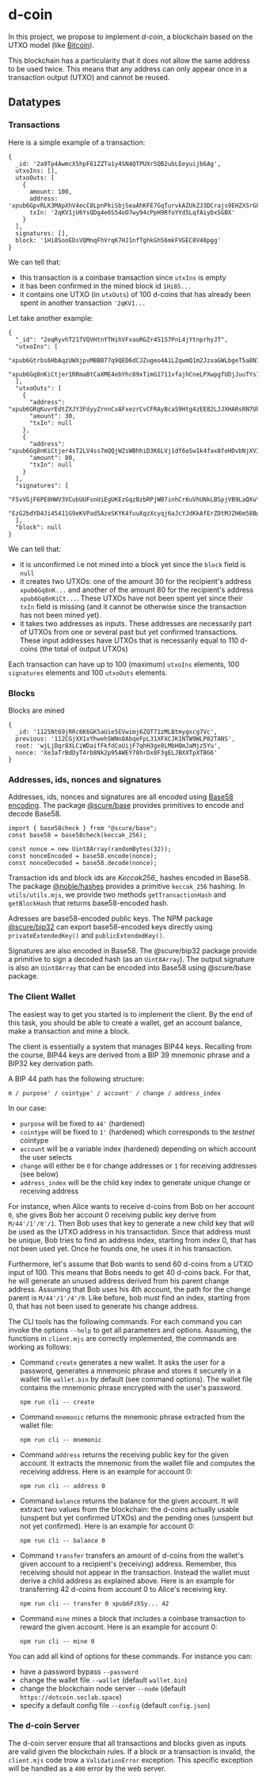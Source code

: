 # d-coin

In this project, we propose to implement _d-coin_, a blockchain based on the UTXO model (like [Bitcoin](https://bitcoin.org/Bitcoin.pdf)).

This blockchain has a particularity that it does not allow the same address to be used twice. This means that any address can only appear once in a transaction output (UTXO) and cannot be reused.

## Datatypes

### Transactions

Here is a simple example of a transaction:

```
{
  _id: '2a9Tp4AwmcXShpF61ZZTa1y4SN4QTPUXr5QB2ubLEeyuijb6Ag',
  utxoIns: [],
  utxoOuts: [
    {
      amount: 100,
      address: 'xpub6GpvRLK3MApXhV4ecC8LpnPkiSbjSeaAhKFE7GqTurvkAZUkZJ3DCrajs9EHZXSrGFWDVtYjz4zeRbdpGWtXLDHjRwDP2WPyrvrjUwGug22',
      txIn: '2qKV1jU6YsQDg4e6S54oD7wy94cPpH9RfoYYd5LqfAiyDxSGBX'
    }
  ],
  signatures: [],
  block: '1Hi8SooEDsVQMnqFhVrqK7HJ1nfTghkGh56mkFVGEC8V48pgg'
}
```

We can tell that:

- this transaction is a coinbase transaction since `utxIns` is empty
- it has been confirmed in the mined block id `1Hi8S...`
- it contains one UTXO (in `utxOuts`) of 100 d-coins that has already been spent in another transaction `'2qKV1...`

Let take another example:

```
{
  "_id": "2eqRyvhT21TVQVHtnYTHihVFxaoRGZr4S1S7PnL4jYtnprhyJT",
  "utxoIns": [
    "xpub6Gtrbs6HbAqzUWXjpvMBBB77q9QED6dCJZugeo4A1LZqwmQ1m2JzxaGWLbgeT5a8N7pwyozcqCfUCWHZH7YV47v13pv6yMZbAmtugnPz3Ct",
    "xpub6Gq8nKiCtjer1RRmaBtCaXME4ebYhc89xTimG1711vfajhCneLPXwpgfUDjJuuTYs7FFMskpC23JJAiNMLpnHysV4bajHB8dSFJx41WBZqr"
  ],
  "utxoOuts": [
    {
      "address": "xpub6GRqKuvrEdtZXJY3FdyyZrnnCxAFxezrCvCFRAyBcaS9Htg4zEE82LJJXHARsRN7UkS1r2Qdhoxg9pnzjitoNnLKyGj2AZqWawbAvQcbFPd",
      "amount": 30,
      "txIn": null
    },
    {
      "address": "xpub6Gq8nKiCtjer4sT2LV4ss7mQQjWZsWBhhiD3K6LVj1df6oSw1k4fax8feHDvbNjXV3ubS6jbiusDD42uvRw51YpDZiwXcjytFxbgcHe2dfF",
      "amount": 80,
      "txIn": null
    }
  ],
  "signatures": [
    "F5vVGjF6PE8HWV3VCubUUFsnUiEgUKEzGqzBzbRPjWB7inhCr6uVhUNkLBSpjVB9LaQXuYhc4PK2cMU7ww3B3XQN9D1Zq",
    "EzG2bdYD4Ji45411G9eKVPad5AzeSKYK4fuuXqzXcyqj6aJcYJdKkAfErZDtMJZH6m58BgGLqdDZq2dHGBnBnKwPbKeDp"
  ],
  "block": null
}
```

We can tell that:

- it is unconfirmed i.e not mined into a block yet since the `block` field is `null`
- it creates two UTXOs: one of the amount 30 for the recipient's address `xpub6Gq8nK...` and another of the amount 80 for the recipient's address `xpub6Gq8nKiCt...`. These UTXOs have not been spent yet since their `txIn` field is missing (and it cannot be otherwise since the transaction has not been mined yet).
- it takes two addresses as inputs. These addresses are necessarily part of UTXOs from one or several past but yet confirmed transactions. These input addresses have UTXOs that is necessarily equal to 110 d-coins (the total of output UTXOs)

Each transaction can have up to 100 (maximum) `utxoIns` elements, 100 `signatures` elements and 100 `utxoOuts` elements. 

### Blocks

Blocks are mined

```
{
  _id: '1125Nt69jRRc6K6GK5aUie5EVwimj6ZQT71zMLBtmygxcg7Vc',
  previous: '112CGjXX1xYhwehSWNn8AbqeFpL31XFXCJK1NTW9WLP82TANS',
  root: 'wjLjDqr8XLCiWDaifFkfdCoUijF7qhH3ge8LMbHQmJaMjz5Yu',
  nonce: 'Xe3aTrBdDyT4rb8Nk2p95AWEY78hrDx8F3gELJBXXTpXTBG6'
}
```

### Addresses, ids, nonces and signatures

Addresses, ids, nonces and signatures are all encoded using [Base58 encoding](https://en.bitcoin.it/wiki/Base58Check_encoding). The package [@scure/base](https://www.npmjs.com/package/@scure/base) provides primitives to encode and decode Base58.

```
import { base58check } from "@scure/base";
const base58 = base58check(keccak_256);

const nonce = new Uint8Array(randomBytes(32));
const nonceEncoded = base58.encode(nonce);
const nonceDecoded = base58.decode(nonce);
```

Transaction ids and block ids are _Keccak256__ hashes encoded in Base58. The package [@noble/hashes](https://www.npmjs.com/package/@noble/hashes) provides a primitive `keccak_256` hashing. In `utils/utils.mjs`, we provide two methods `getTransactionHash` and `getBlockHash` that returns base58-encoded hash.

Adresses are base58-encoded public keys. The NPM package [@scure/bip32](https://www.npmjs.com/package/@scure/bip32) can export base58-encoded keys directly using `privateExtendedKey()` and `publicExtendedKey()`.

Signatures are also encoded in Base58. The @scure/bip32 package provide a primitive to sign a decoded hash (as an `Uint8Array`). The output signature is also an `Uint8Array` that can be encoded into Base58 using @scure/base package.

### The Client Wallet

The easiest way to get you started is to implement the client. By the end of this task, you should be able to create a wallet, get an account balance, make a transaction and mine a block.

The client is essentially a system that manages BIP44 keys. Recalling from the course, BIP44 keys are derived from a BIP 39 mnemonic phrase and a BIP32 key derivation path.

A BIP 44 path has the following structure:

```
m / purpose' / cointype' / account' / change / address_index
```

In our case:

- `purpose` will be fixed to `44'` (hardened)
- `cointype` will be fixed to `1'` (hardened) which corresponds to the _testnet_ cointype
- `account` will be a variable index (hardened) depending on which account the user selects
- `change` will either be `0` for change addresses or `1` for receiving addresses (see below)
- `address_index` will be the child key index to generate unique change or receiving address

For instance, when Alice wants to receive d-coins from Bob on her account `0`, she gives Bob her account 0 receiving public key derive from `M/44'/1'/0'/1`. Then Bob uses that key to generate a new child key that will be used as the UTXO address in his transactidon. Since that address must be unique, Bob tries to find an address index, starting from index 0, that has not been used yet. Once he founds one, he uses it in his transaction.

Furthermore, let's assume that Bob wants to send 60 d-coins from a UTXO input of 100. This means that Bobs needs to get 40 d-coins back. For that, he will generate an unused address derived from his parent change address. Assuming that Bob uses his 4th account, the path for the change parent is `M/44'/1'/4'/0`. Like before, bob must find an index, starting from 0, that has not been used to generate his change address.

The CLI tools has the following commands. For each command you can invoke the options `--help` to get all parameters and options. Assuming, the functions in `client.mjs` are correctly implemented, the commands are working as follows:

- Command `create` generates a new wallet. It asks the user for a password, generates a mnemonic phrase and stores it securely in a wallet file `wallet.bin` by default (see command options). The wallet file contains the mnemonic phrase encrypted with the user's password.

  ```
  npm run cli -- create
  ```

- Command `mnemonic` returns the mnemonic phrase extracted from the wallet file:

  ```
  npm run cli -- mnemonic
  ```

- Command `address` returns the receiving public key for the given account. It extracts the mnemonic from the wallet file and computes the receiving address. Here is an example for account 0:

  ```
  npm run cli -- address 0
  ```

- Command `balance` returns the balance for the given account. It will extract two values from the blockchain: the d-coins actually usable (unspent but yet confirmed UTXOs) and the pending ones (unspent but not yet confirmed). Here is an example for account 0:

  ```
  npm run cli -- balance 0
  ```

- Command `transfer` transfers an amount of d-coins from the wallet's given account to a recipient's (receiving) address. Remember, this receiving should not appear in the transaction. Instead the wallet must derive a child address as explained above. Here is an example for transferring 42 d-coins from account 0 to Alice's receiving key.

  ```
  npm run cli -- transfer 0 xpub6FzXSy... 42
  ```

- Command `mine` mines a block that includes a coinbase transaction to reward the given account. Here is an example for account 0:

  ```
  npm run cli -- mine 0
  ```

You can add all kind of options for these commands. For instance you can:

- have a password bypass `--password`
- change the wallet file `--wallet` (default `wallet.bin`)
- change the blockchain node server `--node` (default `https://dotcoin.seclab.space`)
- specify a default config file `--config` (default `config.json`)

### The d-coin Server

The d-coin server ensure that all transactions and blocks given as inputs are valid given the blockchain rules. 
If a block or a transaction is invalid, the `client.mjs` code trow a `ValidationError` exception. This specific exception will be handled as a `400` error by the web server. 

